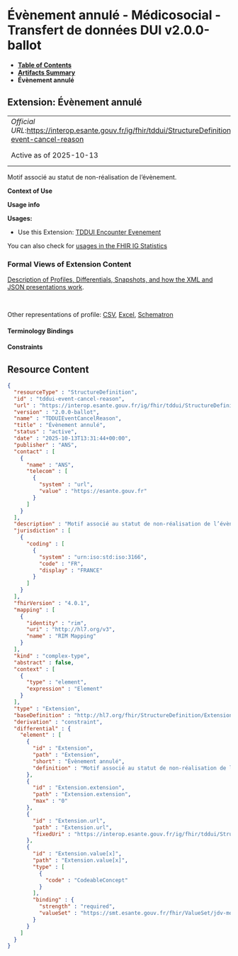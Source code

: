 # Évènement annulé - Médicosocial - Transfert de données DUI v2.0.0-ballot

* [**Table of Contents**](toc.md)
* [**Artifacts Summary**](artifacts.md)
* **Évènement annulé**

## Extension: Évènement annulé 

| | |
| :--- | :--- |
| *Official URL*:https://interop.esante.gouv.fr/ig/fhir/tddui/StructureDefinition/tddui-event-cancel-reason | *Version*:2.0.0-ballot |
| Active as of 2025-10-13 | *Computable Name*:TDDUIEventCancelReason |

Motif associé au statut de non-réalisation de l’évènement.

**Context of Use**

**Usage info**

**Usages:**

* Use this Extension: [TDDUI Encounter Evenement](StructureDefinition-tddui-encounter-evenement.md)

You can also check for [usages in the FHIR IG Statistics](https://packages2.fhir.org/xig/ans.fhir.fr.tddui|current/StructureDefinition/tddui-event-cancel-reason)

### Formal Views of Extension Content

 [Description of Profiles, Differentials, Snapshots, and how the XML and JSON presentations work](http://build.fhir.org/ig/FHIR/ig-guidance/readingIgs.html#structure-definitions). 

 

Other representations of profile: [CSV](StructureDefinition-tddui-event-cancel-reason.csv), [Excel](StructureDefinition-tddui-event-cancel-reason.xlsx), [Schematron](StructureDefinition-tddui-event-cancel-reason.sch) 

#### Terminology Bindings

#### Constraints



## Resource Content

```json
{
  "resourceType" : "StructureDefinition",
  "id" : "tddui-event-cancel-reason",
  "url" : "https://interop.esante.gouv.fr/ig/fhir/tddui/StructureDefinition/tddui-event-cancel-reason",
  "version" : "2.0.0-ballot",
  "name" : "TDDUIEventCancelReason",
  "title" : "Évènement annulé",
  "status" : "active",
  "date" : "2025-10-13T13:31:44+00:00",
  "publisher" : "ANS",
  "contact" : [
    {
      "name" : "ANS",
      "telecom" : [
        {
          "system" : "url",
          "value" : "https://esante.gouv.fr"
        }
      ]
    }
  ],
  "description" : "Motif associé au statut de non-réalisation de l’évènement.",
  "jurisdiction" : [
    {
      "coding" : [
        {
          "system" : "urn:iso:std:iso:3166",
          "code" : "FR",
          "display" : "FRANCE"
        }
      ]
    }
  ],
  "fhirVersion" : "4.0.1",
  "mapping" : [
    {
      "identity" : "rim",
      "uri" : "http://hl7.org/v3",
      "name" : "RIM Mapping"
    }
  ],
  "kind" : "complex-type",
  "abstract" : false,
  "context" : [
    {
      "type" : "element",
      "expression" : "Element"
    }
  ],
  "type" : "Extension",
  "baseDefinition" : "http://hl7.org/fhir/StructureDefinition/Extension",
  "derivation" : "constraint",
  "differential" : {
    "element" : [
      {
        "id" : "Extension",
        "path" : "Extension",
        "short" : "Évènement annulé",
        "definition" : "Motif associé au statut de non-réalisation de l’évènement."
      },
      {
        "id" : "Extension.extension",
        "path" : "Extension.extension",
        "max" : "0"
      },
      {
        "id" : "Extension.url",
        "path" : "Extension.url",
        "fixedUri" : "https://interop.esante.gouv.fr/ig/fhir/tddui/StructureDefinition/tddui-event-cancel-reason"
      },
      {
        "id" : "Extension.value[x]",
        "path" : "Extension.value[x]",
        "type" : [
          {
            "code" : "CodeableConcept"
          }
        ],
        "binding" : {
          "strength" : "required",
          "valueSet" : "https://smt.esante.gouv.fr/fhir/ValueSet/jdv-motif-non-realisation-evenement-cisis"
        }
      }
    ]
  }
}

```

